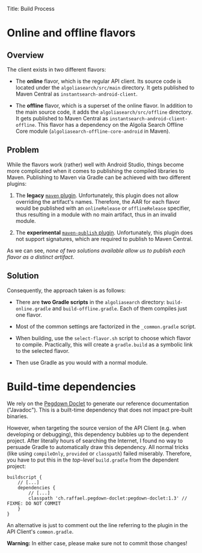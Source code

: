 Title: Build Process


# Online and offline flavors

## Overview

The client exists in two different flavors:

- The **online** flavor, which is the regular API client. Its source code is located under the `algoliasearch/src/main` directory. It gets published to Maven Central as `instantsearch-android-client`.

- The **offline** flavor, which is a superset of the online flavor. In addition to the main source code, it adds the `algoliasearch/src/offline` directory. It gets published to Maven Central as `instantsearch-android-client-offline`. This flavor has a dependency on the Algolia Search Offline Core module (`algoliasearch-offline-core-android` in Maven).


## Problem

While the flavors work (rather) well with Android Studio, things become more complicated when it comes to publishing the compiled libraries to Maven. Publishing to Maven via Gradle can be achieved with two different plugins:

1. The **legacy** [`maven` plugin](https://docs.gradle.org/current/userguide/maven_plugin.html). Unfortunately, this plugin does not allow overriding the artifact's names. Therefore, the AAR for each flavor would be published with an `onlineRelease` or `offlineRelease` specifier, thus resulting in a module with no main artifact, thus in an invalid module.

2. The **experimental** [`maven-publish` plugin](https://docs.gradle.org/current/userguide/publishing_maven.html). Unfortunately, this plugin does not support signatures, which are required to publish to Maven Central.

As we can see, *none of two solutions available allow us to publish each flavor as a distinct artifact*.


## Solution

Consequently, the approach taken is as follows:

- There are **two Gradle scripts** in the `algoliasearch` directory: `build-online.gradle` and `build-offline.gradle`. Each of them compiles just one flavor.

- Most of the common settings are factorized in the `_common.gradle` script.

- When building, use the `select-flavor.sh` script to choose which flavor to compile. Practically, this will create a `gradle.build` as a symbolic link to the selected flavor.

- Then use Gradle as you would with a normal module.


# Build-time dependencies

We rely on the [Pegdown Doclet](https://github.com/Abnaxos/pegdown-doclet) to generate our reference documentation ("Javadoc"). This is a built-time dependency that does not impact pre-built binaries.

However, when targeting the source version of the API Client (e.g. when developing or debugging), this dependency bubbles up to the dependent project. After literally hours of searching the Internet, I found no way to persuade Gradle to automatically draw this dependency. All normal tricks (like using `compileOnly`, `provided` or `classpath`) failed miserably. Therefore, you have to put this in the *top-level* `build.gradle` from the dependent project:

```
buildscript {
    // [...]
    dependencies {
        // [...]
        classpath 'ch.raffael.pegdown-doclet:pegdown-doclet:1.3' // FIXME: DO NOT COMMIT
    }
}
```

An alternative is just to comment out the line referring to the plugin in the API Client's `common.gradle`.

**Warning:** In either case, please make sure not to commit those changes!
